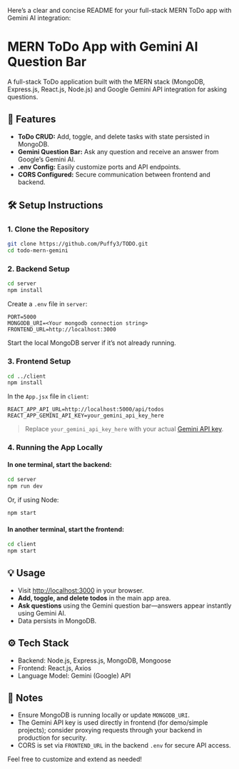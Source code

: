 Here’s a clear and concise README for your full-stack MERN ToDo app with Gemini AI integration:

# MERN ToDo App with Gemini AI Question Bar

A full-stack ToDo application built with the MERN stack (MongoDB, Express.js, React.js, Node.js) and Google Gemini API integration for asking questions.

## 🚀 Features

- **ToDo CRUD:** Add, toggle, and delete tasks with state persisted in MongoDB.
- **Gemini Question Bar:** Ask any question and receive an answer from Google’s Gemini AI.
- **.env Config:** Easily customize ports and API endpoints.
- **CORS Configured:** Secure communication between frontend and backend.

## 🛠️ Setup Instructions

### 1. Clone the Repository

```bash
git clone https://github.com/Puffy3/TODO.git
cd todo-mern-gemini
```

### 2. Backend Setup

```bash
cd server
npm install
```

Create a `.env` file in `server`:

```
PORT=5000
MONGODB_URI=<Your mongodb connection string>
FRONTEND_URL=http://localhost:3000
```

Start the local MongoDB server if it’s not already running.

### 3. Frontend Setup

```bash
cd ../client
npm install
```

In the  `App.jsx` file in `client`:

```
REACT_APP_API_URL=http://localhost:5000/api/todos
REACT_APP_GEMINI_API_KEY=your_gemini_api_key_here
```

> Replace `your_gemini_api_key_here` with your actual [Gemini API key](https://ai.google.dev/gemini-api/docs/get-api-key).

### 4. Running the App Locally

#### In one terminal, start the backend:

```bash
cd server
npm run dev
```
Or, if using Node:
```bash
npm start
```

#### In another terminal, start the frontend:

```bash
cd client
npm start
```

## 💡 Usage

- Visit [http://localhost:3000](http://localhost:3000) in your browser.
- **Add, toggle, and delete todos** in the main app area.
- **Ask questions** using the Gemini question bar—answers appear instantly using Gemini AI.
- Data persists in MongoDB.

## ⚙️ Tech Stack

- Backend: Node.js, Express.js, MongoDB, Mongoose
- Frontend: React.js, Axios
- Language Model: Gemini (Google) API

## 📄 Notes

- Ensure MongoDB is running locally or update `MONGODB_URI`.
- The Gemini API key is used directly in frontend (for demo/simple projects); consider proxying requests through your backend in production for security.
- CORS is set via `FRONTEND_URL` in the backend `.env` for secure API access.

Feel free to customize and extend as needed!
